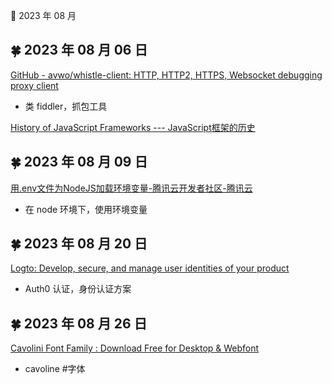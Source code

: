 🍉 2023 年 08 月


## 🍀 2023 年 08 月 06 日

 [GitHub - avwo/whistle-client: HTTP, HTTP2, HTTPS, Websocket debugging proxy client](https://github.com/avwo/whistle-client )  
  - 类 fiddler，抓包工具  
  
 [History of JavaScript Frameworks --- JavaScript框架的历史](https://programmingsoup.com/history-of-javascript-frameworks )  
  
  




## 🍀 2023 年 08 月 09 日

 [用.env文件为NodeJS加载环境变量-腾讯云开发者社区-腾讯云](https://cloud.tencent.com/developer/article/1817105 )  
  - 在 node 环境下，使用环境变量  




## 🍀 2023 年 08 月 20 日

 [Logto: Develop, secure, and manage user identities of your product](https://logto.io/ )  
  - Auth0 认证，身份认证方案  




## 🍀 2023 年 08 月 26 日

 [Cavolini Font Family : Download Free for Desktop & Webfont](https://www.cufonfonts.com/font/cavolini )  
  - cavoline #字体  
  
  


